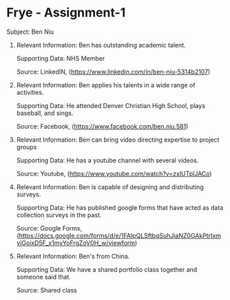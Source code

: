 # Frye - Assignment-1

Subject: Ben Niu

1) Relevant Information: Ben has outstanding academic talent.

   Supporting Data: NHS Member
   
   Source: LinkedIN, (https://www.linkedin.com/in/ben-niu-5314b2107)
   
2) Relevant Information: Ben applies his talents in a wide range of activities.

   Supporting Data: He attended Denver Christian High School, plays baseball, and sings.
   
   Source: Facebook, (https://www.facebook.com/ben.niu.581)
   
3) Relevant Information: Ben can bring video directing expertise to project groups

   Supporting Data: He has a youtube channel with several videos.
   
   Source: Youtube, (https://www.youtube.com/watch?v=zxIUTplJACo)
   
4) Relevant Information: Ben is capable of designing and distributing surveys.

   Supporting Data: He has published google forms that have acted as data collection surveys in the past.
   
   Source: Google Forms, (https://docs.google.com/forms/d/e/1FAIpQLSftbqSuhJiaNZ0GAkPtrIxmyiGoixD5F_x1myYoFrgZoV0H_w/viewform)
   
5) Relevant Information: Ben's from China.

   Supporting Data: We have a shared portfolio class together and someone said that.
   
   Source: Shared class 
